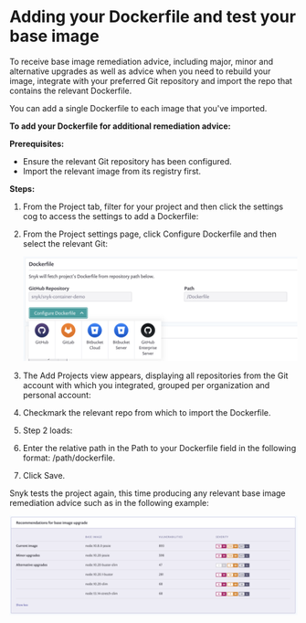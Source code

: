 # Adding your Dockerfile and test your base image

To receive base image remediation advice, including major, minor and alternative upgrades as well as advice when you need to rebuild your image, integrate with your preferred Git repository and import the repo that contains the relevant Dockerfile.

You can add a single Dockerfile to each image that you've imported.

**To add your Dockerfile for additional remediation advice:**

**Prerequisites:**

* Ensure the relevant Git repository has been configured.
* Import the relevant image from its registry first.

**Steps:**

1. From the Project tab, filter for your project and then click the settings cog to access the settings to add a Dockerfile:
2. From the Project settings page, click Configure Dockerfile and then select the relevant Git:

   ![mceclip0.png](../../.gitbook/assets/mceclip0-7-.png)

3. The Add Projects view appears, displaying all repositories from the Git account with which you integrated, grouped per organization and personal account:
4. Checkmark the relevant repo from which to import the Dockerfile.
5. Step 2 loads:
6. Enter the relative path in the Path to your Dockerfile field in the following format: /path/dockerfile.
7. Click Save.

Snyk tests the project again, this time producing any relevant base image remediation advice such as in the following example:

![](../../.gitbook/assets/mceclip1-2-.png)

